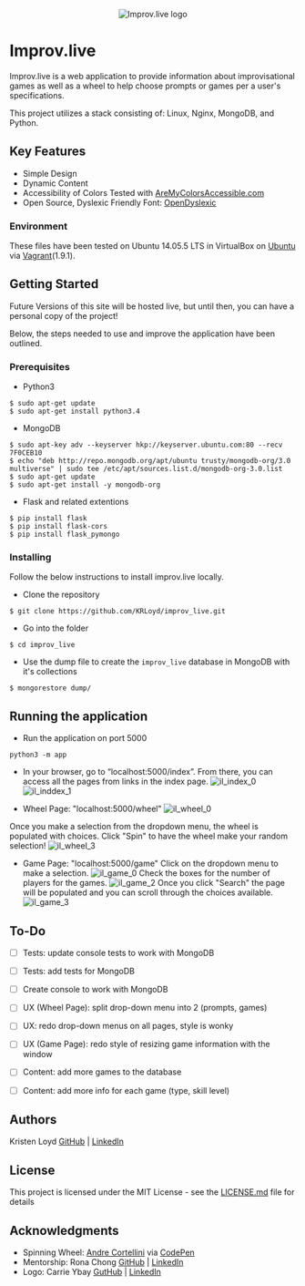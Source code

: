 <p align="center">
  <img src="https://user-images.githubusercontent.com/24781621/34276993-cc4267f2-e658-11e7-8783-8e60082179b7.png" alt="Improv.live logo"/>
</p>

# Improv.live
Improv.live is a web application to provide information about improvisational games as well as a wheel to help choose prompts or games per a user's specifications.

This project utilizes a stack consisting of: Linux, Nginx, MongoDB, and Python.


## Key Features

- Simple Design
- Dynamic Content
- Accessibility of Colors Tested with [AreMyColorsAccessible.com](http://www.aremycolorsaccessible.com)
- Open Source, Dyslexic Friendly Font: [OpenDyslexic](https://opendyslexic.org)


### Environment
These files have been tested on Ubuntu 14.05.5 LTS in VirtualBox on [Ubuntu](https://atlas.hashicorp.com/ubuntu/boxes/trusty64) via [Vagrant](https://www.vagrantup.com/)(1.9.1).

## Getting Started

Future Versions of this site will be hosted live, but until then, you can have a personal copy of the project!

Below, the steps needed to use and improve the application have been outlined.

### Prerequisites

- Python3

```
$ sudo apt-get update
$ sudo apt-get install python3.4
```

- MongoDB

```
$ sudo apt-key adv --keyserver hkp://keyserver.ubuntu.com:80 --recv 7F0CEB10
$ echo "deb http://repo.mongodb.org/apt/ubuntu trusty/mongodb-org/3.0 multiverse" | sudo tee /etc/apt/sources.list.d/mongodb-org-3.0.list
$ sudo apt-get update
$ sudo apt-get install -y mongodb-org
```

- Flask and related extentions
```
$ pip install flask
$ pip install flask-cors
$ pip install flask_pymongo
```

### Installing

Follow the below instructions to install improv.live locally.

- Clone the repository
```
$ git clone https://github.com/KRLoyd/improv_live.git
```

- Go into the folder
```
$ cd improv_live
```

- Use the dump file to create the `improv_live` database in MongoDB with it's collections

```
$ mongorestore dump/
```

## Running the application

- Run the application on port 5000
```
python3 -m app
```

- In your browser, go to “localhost:5000/index”. From there, you can access all the pages from links in the index page. 
![il_index_0](https://user-images.githubusercontent.com/24781621/34277360-3a2e228c-e65a-11e7-9d8e-4d6e310b99f8.png)
![il_inddex_1](https://user-images.githubusercontent.com/24781621/34277228-b3342178-e659-11e7-9b7c-6df1ea1ddddd.png)

- Wheel Page: "localhost:5000/wheel"
![il_wheel_0](https://user-images.githubusercontent.com/24781621/34277398-5e05ceee-e65a-11e7-81d6-301e6d53afa6.png)

Once you make a selection from the dropdown menu, the wheel is populated with choices. 
Click "Spin" to have the wheel make your random selection!
![il_wheel_3](https://user-images.githubusercontent.com/24781621/34277408-67b0d2f4-e65a-11e7-9964-9f9af24800c5.png)

- Game Page: "localhost:5000/game"
Click on the dropdown menu to make a selection.
![il_game_0](https://user-images.githubusercontent.com/24781621/34277518-f419ebfe-e65a-11e7-8ff5-f31f4b84a583.png)
Check the boxes for the number of players for the games. 
![il_game_2](https://user-images.githubusercontent.com/24781621/34277507-e59d133a-e65a-11e7-96df-132dfe15bc3f.png)
Once you click "Search" the page will be populated and you can scroll through the choices available.
![il_game_3](https://user-images.githubusercontent.com/24781621/34277508-e6afc696-e65a-11e7-89a5-795a624223e0.png)



## To-Do

- [ ] Tests: update console tests to work with MongoDB
- [ ] Tests: add tests for MongoDB
- [ ] Create console to work with MongoDB
- [ ] UX (Wheel Page): split drop-down menu into 2 (prompts, games)
- [ ] UX: redo drop-down menus on all pages, style is wonky
- [ ] UX (Game Page): redo style of resizing game information with the window
- [ ] Content: add more games to the database
- [ ] Content: add more info for each game (type, skill level)


## Authors

Kristen Loyd   [GitHub](https://github.com/KRLoyd)  |  [LinkedIn](https://www.linkedin.com/in/kristen-loyd-34984a92/)

## License

This project is licensed under the MIT License - see the [LICENSE.md](LICENSE.md) file for details

## Acknowledgments

* Spinning Wheel: [Andre Cortellini](https://codepen.io/AndreCortellini/) via [CodePen](https://codepen.io/AndreCortellini/pen/vERwmL?page=1&)
* Mentorship: Rona Chong   [GitHub](https://github.com/ronachong)  |  [LinkedIn](https://www.linkedin.com/in/rona-chong-15b167b6/)
* Logo: Carrie Ybay   [GutHub](https://github.com/hicarrie)  |  [LinkedIn](https://www.linkedin.com/in/carrie-ybay/)
